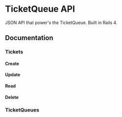 # TicketQueue API

JSON API that power's the TicketQueue. Built in Rails 4.

## Documentation

### Tickets

#### Create

#### Update

#### Read

#### Delete

### TicketQueues

